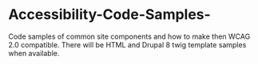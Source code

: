 # Accessibility-Code-Samples-
Code samples of common site components and how to make then WCAG 2.0 compatible. There will be HTML and Drupal 8 twig template samples when available. 
